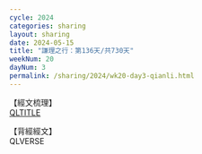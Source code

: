 ```yaml
---
cycle: 2024
categories: sharing
layout: sharing
date: 2024-05-15
title: "謙理之行：第136天/共730天"
weekNum: 20
dayNum: 3
permalink: /sharing/2024/wk20-day3-qianli.html
---
```

【經文梳理】  
[QLTITLE](QLLINK)

【背經經文】  
QLVERSE
